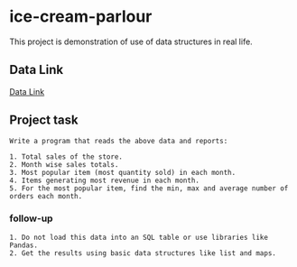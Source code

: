 # ice-cream-parlour
This project is demonstration of use of data structures in real life.

## Data Link
[Data Link](https://drive.google.com/file/d/1WzoRtdvS_E6lqdxzIfv-3HnqWxp7Qdbv/view?usp=sharing)

## Project task
````Write a program that reads the above data and reports:````
````
1. Total sales of the store.
2. Month wise sales totals.
3. Most popular item (most quantity sold) in each month.
4. Items generating most revenue in each month.
5. For the most popular item, find the min, max and average number of orders each month.
````

### follow-up
````
1. Do not load this data into an SQL table or use libraries like Pandas. 
2. Get the results using basic data structures like list and maps.
````
